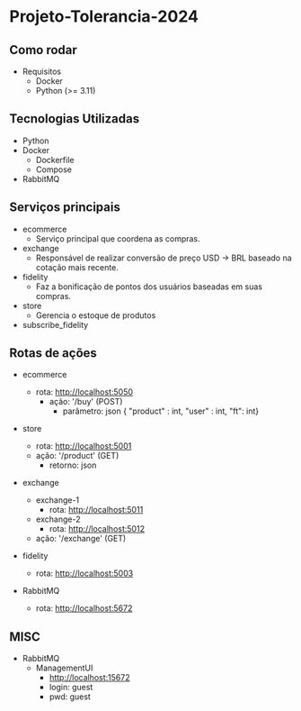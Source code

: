 # Projeto-Tolerancia-2024

## Como rodar

- Requisitos
  - Docker
  - Python (>= 3.11)
  

## Tecnologias Utilizadas
- Python
- Docker
  - Dockerfile
  - Compose
- RabbitMQ

## Serviços principais

- ecommerce
  - Serviço principal que coordena as compras.
- exchange
  - Responsável de realizar conversão de preço USD -> BRL baseado na cotação mais recente.
- fidelity
  - Faz a bonificação de pontos dos usuários baseadas em suas compras.
- store
  - Gerencia o estoque de produtos
- subscribe_fidelity

## Rotas de ações

- ecommerce
  - rota: <http://localhost:5050>
    - ação: '/buy' (POST)
      - parâmetro: json { "product" : int, "user" : int, "ft": int}

- store
  - rota: <http://localhost:5001>
  - ação: '/product' (GET)
    - retorno: json

- exchange
  - exchange-1
    - rota: <http://localhost:5011>
  - exchange-2
    - rota: <http://localhost:5012>
  - ação: '/exchange' (GET)

- fidelity
  - rota: <http://localhost:5003>

- RabbitMQ
  - rota: <http://localhost:5672>

## MISC

- RabbitMQ
  - ManagementUI
    - <http://localhost:15672>
    - login: guest
    - pwd: guest
